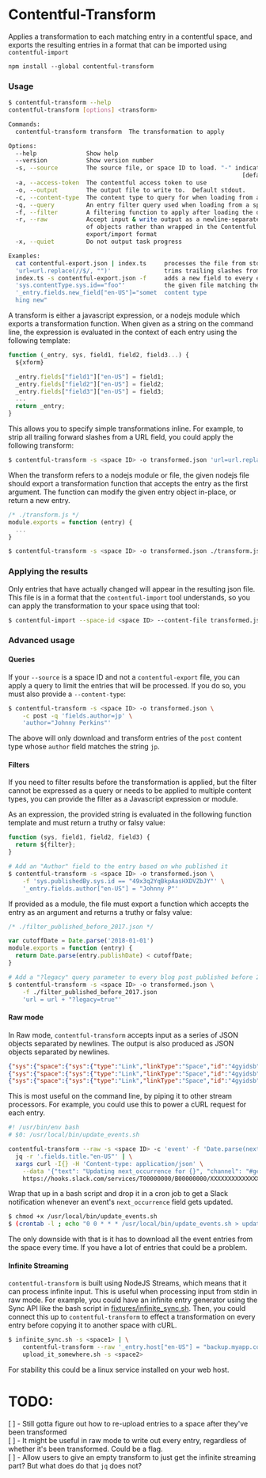# Contentful-Transform

Applies a transformation to each matching entry in a contentful space, and exports
the resulting entries in a format that can be imported using `contentful-import`

`npm install --global contentful-transform`

### Usage

```bash
$ contentful-transform --help
contentful-transform [options] <transform>

Commands:
  contentful-transform transform  The transformation to apply

Options:
  --help              Show help                                        [boolean]
  --version           Show version number                              [boolean]
  -s, --source        The source file, or space ID to load. "-" indicates stdin.
                                                                  [default: "-"]
  -a, --access-token  The contentful access token to use
  -o, --output        The output file to write to.  Default stdout.
  -c, --content-type  The content type to query for when loading from a space ID
  -q, --query         An entry filter query used when loading from a space ID
  -f, --filter        A filtering function to apply after loading the data.
  -r, --raw           Accept input & write output as a newline-separated stream
                      of objects rather than wrapped in the Contentful
                      export/import format                             [boolean]
  -x, --quiet         Do not output task progress                      [boolean]

Examples:
  cat contentful-export.json | index.ts     processes the file from stdin and
  'url=url.replace(//$/, "")'               trims trailing slashes from URLs
  index.ts -s contentful-export.json -f     adds a new field to every entry in
  'sys.contentType.sys.id=="foo"'           the given file matching the 'foo'
  '_entry.fields.new_field["en-US"]="somet  content type
  hing new"
```

A transform is either a javascript expression, or a nodejs module which exports
a transformation function.  When given as a string on the command line, the
expression is evaluated in the context of each entry using the following template:

```javascript
function (_entry, sys, field1, field2, field3...) {
  ${xform}

  _entry.fields["field1"]["en-US"] = field1;
  _entry.fields["field2"]["en-US"] = field2;
  _entry.fields["field3"]["en-US"] = field3;
  ...
  return _entry;
}
```

This allows you to specify simple transformations inline.  For example, to strip
all trailing forward slashes from a URL field, you could apply the following transform:

```bash
$ contentful-transform -s <space ID> -o transformed.json 'url=url.replace(/\/$/, "")'
```

When the transform refers to a nodejs module or file, the given nodejs file should
export a transformation function that accepts the entry as the first argument.
The function can modify the given entry object in-place, or return a new entry.

```js
/* ./transform.js */
module.exports = function (entry) {
  ...
}
```

```bash
$ contentful-transform -s <space ID> -o transformed.json ./transform.js
```

### Applying the results

Only entries that have actually changed will appear in the resulting json file.
This file is in a format that the `contentful-import` tool understands, so you
can apply the transformation to your space using that tool:

```bash
$ contentful-import --space-id <space ID> --content-file transformed.json
```

### Advanced usage

#### Queries

If your `--source` is a space ID and not a `contentful-export` file, you can apply
a query to limit the entries that will be processed.  If you do so, you must also
provide a `--content-type`:

```bash
$ contentful-transform -s <space ID> -o transformed.json \
    -c post -q 'fields.author=jp' \
    'author="Johnny Perkins"'
```

The above will only download and transform entries of the `post` content type
whose `author` field matches the string `jp`.

#### Filters

If you need to filter results before the transformation is applied, but the filter
cannot be expressed as a query or needs to be applied to multiple content types,
you can provide the filter as a Javascript expression or module.

As an expression, the provided string is evaluated in the following function template
and must return a truthy or falsy value:

```javascript
function (sys, field1, field2, field3) {
  return ${filter};
}
```

```bash
# Add an "Author" field to the entry based on who published it
$ contentful-transform -s <space ID> -o transformed.json \
    -f 'sys.publishedBy.sys.id == "49x3q2YqBkpAasHXDVZbJY"' \
    '_entry.fields.author["en-US"] = "Johnny P"'
```

If provided as a module, the file must export a function which accepts the entry
as an argument and returns a truthy or falsy value:

```javascript
/* ./filter_published_before_2017.json */

var cutoffDate = Date.parse('2018-01-01')
module.exports = function (entry) {
  return Date.parse(entry.publishDate) < cutoffDate;
}
```

```bash
# Add a "?legacy" query parameter to every blog post published before 2017
$ contentful-transform -s <space ID> -o transformed.json \
    -f ./filter_published_before_2017.json
    'url = url + "?legacy=true"'
```

#### Raw mode

In Raw mode, `contentful-transform` accepts input as a series of JSON objects
separated by newlines.  The output is also produced as JSON objects separated
by newlines.

```json
{"sys":{"space":{"sys":{"type":"Link","linkType":"Space","id":"4gyidsb" ... }
{"sys":{"space":{"sys":{"type":"Link","linkType":"Space","id":"4gyidsb" ... }
{"sys":{"space":{"sys":{"type":"Link","linkType":"Space","id":"4gyidsb" ... }
```

This is most useful on the command line, by piping it to other stream processors.
For example, you could use this to power a cURL request for each entry.

```bash
#! /usr/bin/env bash
# $0: /usr/local/bin/update_events.sh

contentful-transform --raw -s <space ID> -c 'event' -f 'Date.parse(next_occurrence) < Date.now()' 'next_occurrence = new Date(Date.parse(next_occurrence) + 24 * 60 * 60).toISOString()' | \
  jq -r '.fields.title."en-US"' | \
  xargs curl -I{} -H 'Content-type: application/json' \
    --data '{"text": "Updating next_occurrence for {}", "channel": "#general", "link_names": 1, "username": "monkey-bot", "icon_emoji": ":monkey_face:"}' \
    https://hooks.slack.com/services/T00000000/B00000000/XXXXXXXXXXXXXXXXXXXXXXXX
```

Wrap that up in a bash script and drop it in a cron job to get a Slack notification
whenever an event's `next_occurrence` field gets updated.

```bash
$ chmod +x /usr/local/bin/update_events.sh
$ (crontab -l ; echo "0 0 * * * /usr/local/bin/update_events.sh > update_events.log 2>&1") | crontab -
```

The only downside with that is it has to download all the event entries from the 
space every time.  If you have a lot of entries that could be a problem.

#### Infinite Streaming

`contentful-transform` is built using NodeJS Streams, which means that it can process
infinite input.  This is useful when processing input from stdin in raw mode.
For example, you could have an infinite entry generator using the Sync API like
the bash script in [fixtures/infinite_sync.sh](fixtures/infinite_sync.sh).  Then,
you could connect this up to `contentful-transform` to effect a transformation
on every entry before copying it to another space with cURL.

```bash
$ infinite_sync.sh -s <space1> | \
    contentful-transform --raw '_entry.host["en-US"] = "backup.myapp.com"' | \
    upload_it_somewhere.sh -s <space2>
```

For stability this could be a linux service installed on your web host.

# TODO:

[ ] - Still gotta figure out how to re-upload entries to a space after they've been transformed  
[ ] - It might be useful in raw mode to write out every entry, regardless of whether it's been transformed.  Could be a flag.  
[ ] - Allow users to give an empty transform to just get the infinite streaming part?  But what does do that `jq` does not?  